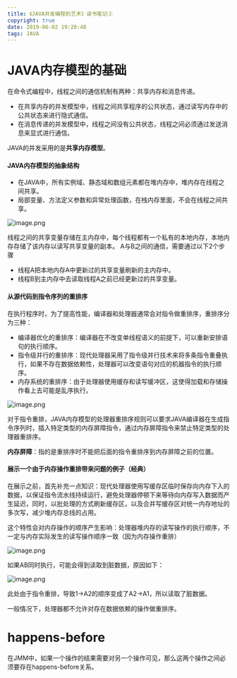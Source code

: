 ```yaml
---
title: 《JAVA并发编程的艺术》读书笔记③
copyright: true
date: 2019-06-02 19:20:48
tags: JAVA
---
```


# JAVA内存模型的基础

在命令式编程中，线程之间的通信机制有两种：共享内存和消息传递。

- 在共享内存的并发模型中，线程之间共享程序的公共状态，通过读写内存中的公共状态来进行隐式通信。
- 在消息传递的并发模型中，线程之间没有公共状态，线程之间必须通过发送消息来显式进行通信。

JAVA的并发采用的是**共享内存模型**。

#### JAVA内存模型的抽象结构
- 在JAVA中，所有实例域、静态域和数组元素都在堆内存中，堆内存在线程之间共享。
- 局部变量、方法定义参数和异常处理函数，在栈内存里面，不会在线程之间共享。

![image.png](https://upload-images.jianshu.io/upload_images/13918038-32ce6a246e0c8cdd.png?imageMogr2/auto-orient/strip%7CimageView2/2/w/1240)

线程之间的共享变量存储在主内存中，每个线程都有一个私有的本地内存，本地内存存储了该内存以读写共享变量的副本。
A与B之间的通信，需要通过以下2个步骤
- 线程A把本地内存A中更新过的共享变量刷新的主内存中。
- 线程B到主内存中去读取线程A之前已经更新过的共享变量。

#### 从源代码到指令序列的重排序
在执行程序时，为了提高性能，编译器和处理器通常会对指令做重排序，重排序分为三种：
- 编译器优化的重排序：编译器在不改变单线程语义的前提下，可以重新安排语句的执行顺序。
- 指令级并行的重排序：现代处理器采用了指令级并行技术来将多条指令重叠执行，如果不存在数据依赖性，处理器可以改变语句对应的机器指令的执行顺序。
- 内存系统的重排序：由于处理器使用缓存和读写缓冲区，这使得加载和存储操作看上去可能是乱序执行。

![image.png](https://upload-images.jianshu.io/upload_images/13918038-c82ce2df3c4d9e08.png?imageMogr2/auto-orient/strip%7CimageView2/2/w/1240)

对于指令重排，JAVA内存模型的处理器重排序规则可以要求JAVA编译器在生成指令序列时，插入特定类型的内存屏障指令，通过内存屏障指令来禁止特定类型的处理器重排序。

**内存屏障**：指的是重排序时不能把后面的指令重排序到内存屏障之前的位置。

#### 展示一个由于内存操作重排带来问题的例子（经典）
在展示之前，首先补充一点知识：现代处理器使用写缓存区临时保存向内存下入的数据，以保证指令流水线持续运行，避免处理器停顿下来等待向内存写入数据而产生延迟，同时，以批处理的方式刷新缓存区，以及合并写缓存区对统一内存地址的多次写，减少堆内存总线的占用。

这个特性会对内存操作的顺序产生影响：处理器堆内存的读写操作的执行顺序，不一定与内存实际发生的读写操作顺序一致（因为内存操作重排）

![image.png](https://upload-images.jianshu.io/upload_images/13918038-640d065ce10355d8.png?imageMogr2/auto-orient/strip%7CimageView2/2/w/1240)

如果AB同时执行，可能会得到读取到脏数据，原因如下：

![image.png](https://upload-images.jianshu.io/upload_images/13918038-ac6059838ed563db.png?imageMogr2/auto-orient/strip%7CimageView2/2/w/1240)

此处由于指令重排，导致1->A2的顺序变成了A2->A1，所以读取了脏数据。

一般情况下，处理器都不允许对存在数据依赖的操作做重排序。

# happens-before
在JMM中，如果一个操作的结果需要对另一个操作可见，那么这两个操作之间必须要存在happens-before关系。
